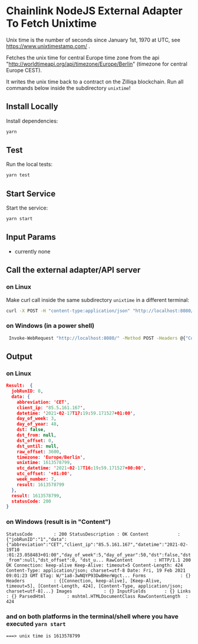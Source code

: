 # Chainlink NodeJS External Adapter To Fetch Unixtime

Unix time is the number of seconds since  January 1st, 1970 at UTC, see https://www.unixtimestamp.com/ .

Fetches the unix time for central Europe time zone from the api  
"http://worldtimeapi.org/api/timezone/Europe/Berlin" (timezone for central Europe CEST).

It writes the unix time back to a contract on the Zilliqa blockchain. Run all commands below inside the subdirectory `unixtime`!
## Install Locally
Install dependencies:

```bash
yarn
```

## Test
Run the local tests:

```bash
yarn test
```
## Start Service

Start the service:
```bash
yarn start
```

## Input Params

- currently none

## Call the external adapter/API server
### on Linux
Make curl call inside the same subdirectory `unixtime` in a different terminal:
```bash
curl -X POST -H "content-type:application/json" "http://localhost:8080/" --data '{ "id": 0, "data": { } }'
```
### on Windows (in a power shell)
```bash
 Invoke-WebRequest "http://localhost:8080/" -Method POST -Headers @{"Content-Type"="application:json"} -body @{"id"=0; "data"={};}
 ```

## Output
### on Linux
```json
Result:  {
  jobRunID: 0,
  data: {
    abbreviation: 'CET',
    client_ip: '85.5.161.167',
    datetime: '2021-02-17T17:19:59.171527+01:00',
    day_of_week: 3,
    day_of_year: 48,
    dst: false,
    dst_from: null,
    dst_offset: 0,
    dst_until: null,
    raw_offset: 3600,
    timezone: 'Europe/Berlin',
    unixtime: 1613578799,
    utc_datetime: '2021-02-17T16:19:59.171527+00:00',
    utc_offset: '+01:00',
    week_number: 7,
    result: 1613578799
  },
  result: 1613578799,
  statusCode: 200
}

```
### on Windows (result is in "Content")
``
StatusCode        : 200
StatusDescription : OK
Content           : {"jobRunID":"1","data":{"abbreviation":"CET","client_ip":"85.5.161.167","datetime":"2021-02-19T10
                    :01:23.058483+01:00","day_of_week":5,"day_of_year":50,"dst":false,"dst_from":null,"dst_offset":0,
                    "dst_u...
RawContent        : HTTP/1.1 200 OK
                    Connection: keep-alive
                    Keep-Alive: timeout=5
                    Content-Length: 424
                    Content-Type: application/json; charset=utf-8
                    Date: Fri, 19 Feb 2021 09:01:23 GMT
                    ETag: W/"1a8-3wNQYP93DwBHerWgct...
Forms             : {}
Headers           : {[Connection, keep-alive], [Keep-Alive, timeout=5], [Content-Length, 424], [Content-Type,
                    application/json; charset=utf-8]...}
Images            : {}
InputFields       : {}
Links             : {}
ParsedHtml        : mshtml.HTMLDocumentClass
RawContentLength  : 424
``
### and on both platforms in the terminal/shell where you have executed ```yarn start```

`===> unix time is 1613578799` 
